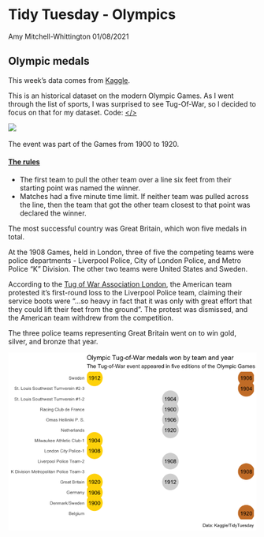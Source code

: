 Tidy Tuesday - Olympics
================
Amy Mitchell-Whittington
01/08/2021

## Olympic medals

This week’s data comes from
[Kaggle](https://www.kaggle.com/heesoo37/120-years-of-olympic-history-athletes-and-results?select=noc_regions.csv).

This is an historical dataset on the modern Olympic Games. As I went
through the list of sports, I was surprised to see Tug-Of-War, so I
decided to focus on that for my dataset. Code:
[&lt;/&gt;](https://github.com/amymitchell-whittington/TidyTuesday/blob/main/2021/27-07-2021-olympics/27-07-2021-olympics.Rmd)

![](https://media.giphy.com/media/2xPJgvjnr456xOQTmW/giphy.gif)

The event was part of the Games from 1900 to 1920.

#### [The rules](https://olympic.ca/2014/07/22/olympic-tug-of-war-and-its-controversial-demise/)

-   The first team to pull the other team over a line six feet from
    their starting point was named the winner.
-   Matches had a five minute time limit. If neither team was pulled
    across the line, then the team that got the other team closest to
    that point was declared the winner.

The most successful country was Great Britain, which won five medals in
total.

At the 1908 Games, held in London, three of five the competing teams
were police departments - Liverpool Police, City of London Police, and
Metro Police “K” Division. The other two teams were United States and
Sweden.

According to the [Tug of War Association
London](http://tugofwar.co.uk/olympics-history), the American team
protested it’s first-round loss to the Liverpool Police team, claiming
their service boots were “…so heavy in fact that it was only with great
effort that they could lift their feet from the ground”. The protest was
dismissed, and the American team withdrew from the competition.

The three police teams representing Great Britain went on to win gold,
silver, and bronze that year.

![](27-07-2021-olympics_files/figure-gfm/tug%20plot-1.png)<!-- -->
